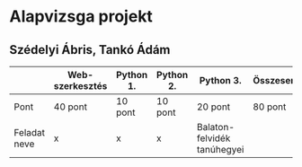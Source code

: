 # Alapvizsga projekt
## Szédelyi Ábris, Tankó Ádám
|      | Web-szerkesztés | Python 1. | Python 2. | Python 3. | Összesen |
|------|-----------------|-----------|-----------|-----------|----------|
| Pont |     40 pont     |  10 pont  |  10 pont  |  20 pont  |  80 pont |
| Feladat neve |  x |  x  |  x  |  Balaton-felvidék tanúhegyei  |